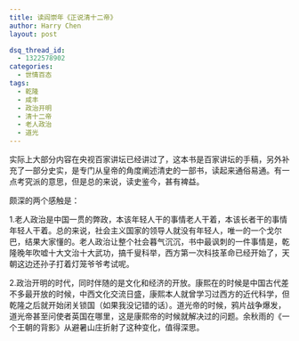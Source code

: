 ```yaml
---
title: 读阎崇年《正说清十二帝》
author: Harry Chen
layout: post

dsq_thread_id:
  - 1322578902
categories:
  - 世情百态
tags:
  - 乾隆
  - 咸丰
  - 政治开明
  - 清十二帝
  - 老人政治
  - 道光
---
```


  实际上大部分内容在央视百家讲坛已经讲过了，这本书是百家讲坛的手稿，另外补充了一部分史实，是专门从皇帝的角度阐述清史的一部书，读起来通俗易通。有一点考究派的意思，但是总的来说，读史鉴今，甚有裨益。

  颇深的两个感触是：

1.老人政治是中国一贯的弊政，本该年轻人干的事情老人干着，本该长者干的事情年轻人干着。总的来说，社会主义国家的领导人就没有年轻人，唯一的一个戈尔巴，结果大家懂的。老人政治让整个社会暮气沉沉，书中最讽刺的一件事情是，乾隆晚年吹嘘十大文治十大武功，搞千叟科举，西方第一次科技革命已经开始了，天朝这边还孙子打着灯笼爷爷考试呢。

2.政治开明的时代，同时伴随的是文化和经济的开放。康熙在的时候是中国古代差不多最开放的时候，中西文化交流日盛，康熙本人就曾学习过西方的近代科学，但乾隆之后就开始闭关锁国（如果我没记错的话）。道光帝的时候，鸦片战争爆发，道光帝甚至问使者英国在哪里，这是康熙帝的时候就解决过的问题。余秋雨的《一个王朝的背影》从避暑山庄折射了这种变化，值得深思。
